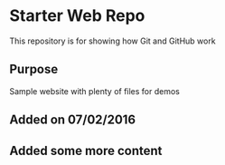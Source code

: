 # Starter Web Repo

This repository is for showing how Git and GitHub work

## Purpose

Sample website with plenty of files for demos

## Added on 07/02/2016

## Added some more content